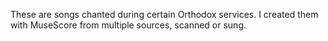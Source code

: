 These are songs chanted during certain Orthodox services. I created them with MuseScore from multiple sources, scanned or sung.